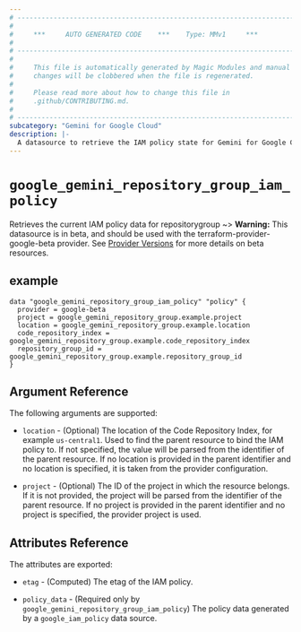 ```yaml
---
# ----------------------------------------------------------------------------
#
#     ***     AUTO GENERATED CODE    ***    Type: MMv1     ***
#
# ----------------------------------------------------------------------------
#
#     This file is automatically generated by Magic Modules and manual
#     changes will be clobbered when the file is regenerated.
#
#     Please read more about how to change this file in
#     .github/CONTRIBUTING.md.
#
# ----------------------------------------------------------------------------
subcategory: "Gemini for Google Cloud"
description: |-
  A datasource to retrieve the IAM policy state for Gemini for Google Cloud RepositoryGroup
---
```



# `google_gemini_repository_group_iam_policy`
Retrieves the current IAM policy data for repositorygroup
~> **Warning:** This datasource is in beta, and should be used with the terraform-provider-google-beta provider.
See [Provider Versions](https://terraform.io/docs/providers/google/guides/provider_versions.html) for more details on beta resources.


## example

```hcl
data "google_gemini_repository_group_iam_policy" "policy" {
  provider = google-beta
  project = google_gemini_repository_group.example.project
  location = google_gemini_repository_group.example.location
  code_repository_index = google_gemini_repository_group.example.code_repository_index
  repository_group_id = google_gemini_repository_group.example.repository_group_id
}
```

## Argument Reference

The following arguments are supported:

* `location` - (Optional) The location of the Code Repository Index, for example `us-central1`. Used to find the parent resource to bind the IAM policy to. If not specified,
  the value will be parsed from the identifier of the parent resource. If no location is provided in the parent identifier and no
  location is specified, it is taken from the provider configuration.

* `project` - (Optional) The ID of the project in which the resource belongs.
    If it is not provided, the project will be parsed from the identifier of the parent resource. If no project is provided in the parent identifier and no project is specified, the provider project is used.

## Attributes Reference

The attributes are exported:

* `etag` - (Computed) The etag of the IAM policy.

* `policy_data` - (Required only by `google_gemini_repository_group_iam_policy`) The policy data generated by
  a `google_iam_policy` data source.
